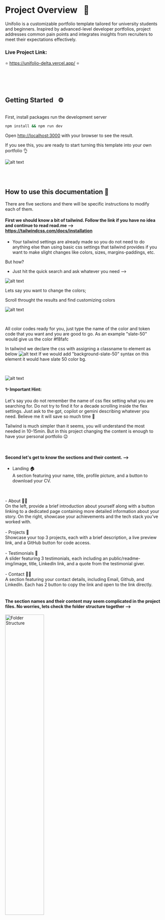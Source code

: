 # Project Overview &nbsp;  📜 
 Unifolio is a customizable portfolio template tailored for university students and beginners. Inspired by advanced-level developer portfolios, project addresses common pain points and integrates insights from recruiters to meet their expectations effectively.

 ### Live Project Link: 

⭐️   https://unifolio-delta.vercel.app/  ⭐️
##

<br>
<br>

## Getting Started &nbsp;  ⚙️

<br>
First, install packages run the development server 

```bash
npm install && npm run dev
```

Open [http://localhost:3000](http://localhost:3000) with your browser to see the result.

If you see this, you are ready to start turning this template into your own portfolio 👌

![alt text](public/readme-img/public/readme-img/sc-0.png)
##

<br>

## How to use this documentation 📄
There are five sections and there will be specific instructions to modify each of them. 

#### First we should know a bit of tailwind. Follow the link if you have no idea and continue to read read.me --> https://tailwindcss.com/docs/installation

 - Your tailwind settings are already made so you do not need to do anything else than using basic css settings that tailwind provides if you want to make slight changes like colors, sizes, margins-paddings, etc.

 But how?

 - Just hit the quick search and ask whatever you need -->

 ![alt text](public/readme-img/sc-5.png)

 Lets say you want to change the colors; 

 Scroll throught the results and find customizing colors

 ![alt text](public/readme-img/sc-6.png)

 <br>

All color codes ready for you, just type the name of the color and token code that you want and you are good to go. As an example "slate-50" would give us the color #f8fafc

In tailwind we declare the css with assigning a classname to element as below
![alt text](public/readme-img/image-13.png)
If we would add "background-slate-50" syntax on this element it would have slate 50 color bg.

<br>

![alt text](public/readme-img/sc-7.png)

#### ✨ Important Hint: 

Let's say you do not remember the name of css flex setting what you are searching for. Do not try to find it for a decade scrolling inside the flex settings. Just ask to the gpt, copilot or gemini describing whatever you need. Believe me it will save so much time 🌚

Tailwind is much simpler than it seems, you will understand the most needed in 10-15min. But in this project changing the content is enough to have your personal portfolio 😉

<br>

#### Second let's get to know the sections and their content. -->

- Landing 🏠 <br>
A section featuring your name, title, profile picture, and a button to download your CV.
<br> 
<br>
- About 🙎‍♂️ <br>
On the left, provide a brief introduction about yourself along with a button linking to a dedicated page containing more detailed information about your story. On the right, showcase your achievements and the tech stack you’ve worked with.
<br> 
<br>
- Projects 📁 <br>
Showcase your top 3 projects, each with a brief description, a live preview link, and a GitHub button for code access.
<br> 
<br>
- Testimonials 💬 <br>
A slider featuring 3 testimonials, each including an public/readme-img/image, title, LinkedIn link, and a quote from the testimonial giver.
<br>
<br>
- Contact 🤙🏻<br>
A section featuring your contact details, including Email, Github, and LinkedIn. Each has 2 button to copy the link and open to the link directly.
<br>
<br>

#### The section names and their content may seem complicated in the project files. No worries, lets check the folder structure together -->
<img src="public/readme-img/sc-1.png" alt="Folder Structure" width="50%">
<br>
<br>

Inside the app folder, you will find the global files. In other words, these files set up the foundational structure, styles, and layouts used across the entire application.
<br>
<br>
<img src="public/readme-img/sc-2.png" alt="Folder Structure" width="70%">
<br>

#### - global.css 
Here you can define theming(dark,light, etc.), add fonts, declare global rules and much more. If you will check it you will see many settings regarding our embla carousel that we are using for the testimonials section.

<br>

#### - layout.tsx
Normally handles the HTML structure and reusable UI components, not just styles. However in our case it renders just base global font definitions and html/body layout to keep it simple.

<br>

#### -page.tsx 
<img src="public/readme-img/sc-3.png" alt="Folder Structure" width="80%">
<br>

This one is our main page which renders everything. As you can see it includes everything that are rendered in the page from Navbar to Contact section in another container. It is the container that describes how whole sections will take position in the page. 

 #### ✨ Important Hint: 

If you just "ctrl + left mouse click (WINDOWS) " or " cmd + left mouse click (MAC)" you will see the code of that component. This is the easiest way to move between components.

<br>
<br>

## Section Specific Instructions &nbsp;  🌄

<br>

# Landing 🏠

Enter to components folder and find banner.tsx -->
<br>

![alt text](public/readme-img/image.png)

Top 2 lines indicate the css settings that are valid for all screen sizes. The other lines are very specific for different screen sizes.

![alt text](public/readme-img/image-1.png)

Hover your mouse to see css settings of the elements as below (if not working download the tailwind extension for vscode);

![alt text](public/readme-img/image-3.png)

![alt text](public/readme-img/image-4.png)

- To change your name and title find the element below:

![alt text](public/readme-img/image-5.png)

- To change your profile picture we will work together step by step:

If you have a cool png(a photo without background, in other words only you) profile pic just proceed to step 3 if not just follow the steps.

1- You need an img with a simple bg color as less color as simple it will ne to turn your jpeg, jpg, etc. formatted photo to png. You can simply get a selfie in front a wall.

2- Once your photo is ready, hit the link and access adobe free bg remover -->
https://www.adobe.com/express/feature/public/readme-img/image/remove-background

<br>

Upload your photo

![alt text](public/readme-img/image-6.png)

<br>

See this screen

![alt text](public/readme-img/image-8.png)

And hit download

Congrulations your png profile picture is ready 🎉

![alt text](public/readme-img/image-9.png)

<br>

3- Now place your img inside the file named public

![alt text](public/readme-img/image-10.png)

4- Copy the name of this file and delete it 

![alt text](public/readme-img/image-11.png)

Now change name of your own profile picture with name that you just copied. You should be seeing it on the http://localhost:3000/, well done 👏🏻

Now inspect the page and check how responsive the photo is. If not, play with the numbers below. 

From the public/readme-img/Image element under the breakpoint settings you can adjust the photo size also. If you want to use your photo name with other than profile-pic.png be sure that you adjust the src of img element accordingly. 

From the last line you can also declare very specific css settings directly for the photo.

![alt text](public/readme-img/image-12.png)

<br>

- Now lets add your CV to the button.

If you are not sure about your CV follow the link. Harvard format is one of the most preffered by recruiters as it is very simple to consider -->

https://careerservices.fas.harvard.edu/resources/bullet-point-resume-template/

If you want more authentic options, I recommend you to check the free CV templates of vecteezy -->

https://www.vecteezy.com/free-vector/cv?license-free=true

Once your CV is ready, add it to public folder and find the element below in banner.tsx :
![alt text](public/readme-img/image-14.png)

Adjust href according to your resume name 
![alt text](public/readme-img/image-15.png)

Congrulations your cv is ready to download, do not forget to check 😉

# 🎊 YOUR OWN LANDING IS READY 🎊

<br>

# About 🙎‍♂️

Enter to components folder and find about.tsx -->
<br>

When you first get in about.tsx may look crazy 🌚
<br>

![alt text](public/readme-img/image-16.png)

No worries these are just icons of the tech stack that we worked with during the first 2 years at OAMK. You can see them sliding constantly under the achievements box of about section. Let's start with adjusting them -->

To delete one you can simply delete the whole line
<br>

![alt text](public/readme-img/image-17.png)

The top import syntax should be also deleted, otherwise it will cause an error. To be more clear be sure that you delete this one too!

![alt text](public/readme-img/image-18.png)

To  add one first you need the icon itself it can be either embed code of icon from tools like <a href="https://ionic.io/ionicons">ionicons </a>, <a href="https://fonts.google.com/icons?selected=Material+Symbols+Outlined:home:FILL@0;wght@400;GRAD@0;opsz@24&icon.size=24&icon.color=%23e8eaed">material icons</a>, etc.
or it can be the svg or png icon itself. For the render time, quality and file size one of the best and simplest option is to have an svg of the icon that we need.

<br>

#### But how you will find that svg tech icons?

We are eligible to get github student pack which makes many thing free for us 🤑. It gives us free access to <a href="https://icons8.com/icons">icon8 </a> also. here you can find huge amount of visual assets from icons to animated illusrations, high quality photos and even 3D Models. The best thing is you can download them in many different formats if you have premium which github student pack will give us for free 😉.

First thing first, go to your github account and get the student pack. 

https://education.github.com/pack

Once it is set (usually takes some hours to be approved but can take 1-2 days). Do not worry you will have it finally 👌 

![alt text](public/readme-img/image-20.png)

When it's approved follow the link below and sign in.

https://icons8.com/github-students?utm_source=Github&utm_medium=hyperlink&utm_campaign=Github+Student+Pack


Congrats you have free access to thousands of free assets 👏🏻

Step by step, add an icon to tech stack that you have worked with -->

1- Lets say you want to add the icon of the c# 
Start by typing c# in the search bar

![alt text](public/readme-img/image-21.png)


You will se many different options, you can be more precise with your search using the styles on the left bar.

![alt text](public/readme-img/image-22.png)

I liked this one. This screen is to make your final styling adjustments before download.

![alt text](public/readme-img/image-23.png)

When you hit download you will see the format settings. The settings on the screenshot are optimal for our project. Apply them and hit download or just copy the svg code at the bottom. As it will be SVG it will be fully customisable, in other words you will have chance to adjust them as the way that you wish. 

![alt text](public/readme-img/image-32.png)

Your first icon is ready to embed 👍🏻

2- Firt we need svg code of your icon. We shared all the svg tech icons in the 

components -> icons -> svg-tech-icons

![alt text](public/readme-img/image-25.png)

It is not a necessity to keep your icon itself in the project yet we need this code to create reausable .tsx components. To be safe for this project we kept all of them in svg-tech-icons folder, but after copying the code svg code, most probably you will never need the icon itself.

![alt text](public/readme-img/image-33.png)

Once you copy the svg code of your icon(can be very long sometimes no worries)

Create a new file under icons with the name of "your icon name" + .tsx in my case it is c#.tsx.

![alt text](public/readme-img/image-27.png)

3- Now we will turn that svg code to a reusable component 

Our c# file should look something like this but it should return it's own svg syntax and of course the names should be proper

![alt text](public/readme-img/image-29.png) 

You can just copy the code of azure.tsx(nothing special, it's just the shortest 😅) Paste it in the empty c# file that we created before and adjust the names on the top and bottom of the page. And delete the svg code of Azure. Should look something like this-->

![alt text](public/readme-img/image-30.png)

Once you reach this paste svg code of c# 

![alt text](public/readme-img/image-34.png)

Well done, you created your reusable component 🎊

4- Now we will place it in the about.tsx file head there and add this to code chunk that you see all other icons 

![alt text](public/readme-img/image-36.png)

![alt text](public/readme-img/image-37.png)

If the file is properly set, yor code editor should suggest the name. Once you hit enter it will automatically import the component that we created using the syntax below:

![alt text](public/readme-img/image-38.png)

If you do not see it at the end of the imports it will cause an error, be sure it is imported! Look at the end.

![alt text](public/readme-img/image-39.png)

If it is there you should be seeing c# scrolling with the rest of the elements 🙂. We deleted c# icon from the project, to give you possibility of trying by yoursefl ✌🏻 If you see this -->

![alt text](public/readme-img/image-40.png)

Great you nailed it 🎉

The rest of the section is mostly to adjust text sizes we left opening for you for each paragraph in case you want to play with colors,sizes, etc. First two lines before the breakpoint settings are the general style settings. 

![alt text](public/readme-img/image-42.png)

![alt text](public/readme-img/image-41.png)

 #### ✨ Important Hint: 

The content that we provided is very generic. Adjust it based on the roles that you are applying, be very specific while explaining your story. 

About the acievements you do not need to show things only regarding coding, would be impressive if you add things indicating your communication, groupwork and international abilities.

<br>
<br>

Finally add your own link to the more of me button

![alt text](public/readme-img/image-43.png)


![alt text](public/readme-img/image-44.png)

![alt text](public/readme-img/image-45.png)

Change the href with your own link. It can be a social media account, a simple page cool photos, etc. explaining your professional story shortly. 

<a href="https://www.oliviatruong.design/about">Olivia's</a> about page is a great example for this. You can replace her pro experience with your volunteering, coding projects, and educational experiences


If you did so...

# 🎊 YOUR ABOUT SECTION IS READY 🎊

<br>
<br>

# Projects 📁

Enter to components folder and find projects.tsx -->
<br>

First you will encounter with the project details we described under projects function. Adjust them with your own descriptions and links. If not the mockups your projects would be already done by just doing this 🙂

![alt text](public/readme-img/image-46.png)

For the mockups there are several ways. 

First you can download some visuals from web and literally make your own mockups in photoshop watching tutorials(very time consuming 😴). 

Second you can use mock up generation tools like <a href="https://things.morflax.com/">Morflax</a>, <a href="https://www.canva.com/create/mockup-generator/">Canva</a>, or <a href="https://shots.so/">Shots</a>. My personal fav is <a href="https://shots.so/">Shots</a>. If you do soo add the img in the public folder 

![alt text](public/readme-img/image-47.png)

and do not forget to change the img sources. 

![alt text](public/readme-img/image-48.png)

You may need to fight with the settings like quality and sizes. It may cause high loading times if it will be too large file. My suggestion is to use a tool like <a href="https://squoosh.app/">Sqoosh</a> to convert your jpg, jpeg, png to webp and make the size smaller.

But even after that ensure the responsiveness of the img. Most probably you will see some problems. If so, you can adjust the size settings of the img elements. For this we kept the img in a holder div that you can adjust each img very precisely based on your needs. 

![alt text](public/readme-img/image-49.png)

#### ✨ Third and easiest ✨ 

In public --> img folder you will find these svg imgs which you can directly copy to figma for adjustment.

![alt text](public/readme-img/image-50.png)

![alt text](public/readme-img/image-52.png)

![alt text](public/readme-img/image-53.png)

Once you paste them in figma you will see something like this 

![alt text](public/readme-img/image-54.png)

Left CLick on the screen that you want to adjust and fill it with the screen img that you want to use.

![alt text](public/readme-img/image-55.png)

![alt text](public/readme-img/image-56.png)

Once you are done select the frame that holding all the screens and hit on export at the bottom corner. SVG is the best option for us to export

![alt text](public/readme-img/image-57.png)

If you export it with the same file names as they are in the project and add them in the public folder with deleting old ones. They will be ready in project without you making any extra quality or responsiveness setting 😉

Was easier than the previous sections isn't it? 😌

# 🎊 YOUR PROJECTS SECTION IS READY 🎊


<br>
<br>

# Testimonials 💬 

Enter to components folder and find testimonial.tsx -->
<br>

Seems much simpler than others at first glance 😅

![alt text](public/readme-img/image-58.png)

If you are ok with just replacing the content with your own, there is nothing to worry about. We can say that your testmionial slider is ready 🙂

Most probably you will not need to do anything for the rest of the content for adjusting this section.

Just in case you might have a need of modifying, the amazing "ctrl + left mouse click (WINDOWS) " or " cmd + left mouse click (MAC)" hint enters the scene.

Apply this hint on the green element below to reach slider settings 

![alt text](public/readme-img/image-60.png)

![alt text](public/readme-img/image-59.png)

This will take you to another world 😅

![alt text](public/readme-img/image-61.png)

Div on the top with breakpoint settings is the one that adjusting the main layout of the testimonials

![alt text](public/readme-img/image-62.png)

![alt text](public/readme-img/image-63.png)


This one is for the avatar settings 

![alt text](public/readme-img/image-64.png)

And for the content 

![alt text](public/readme-img/image-66.png)

Finally you can adjust the navigation dots

![alt text](public/readme-img/image-67.png)

Hope you did not need them, but anyway -->

# 🎊 YOUR TESTIMONIAL SECTION IS READY 🎊


<br>

# Contact 🤙🏻

Enter to components folder and find contact.tsx -->
<br>

This is the easiest section among all there is nearly nothing to act on except colors and changing the links. If you will want to change the icon you already learned how to add one 🙂


Below you can see the links, that you are going to change with your own

![alt text](public/readme-img/image-68.png)

We do not recommend to add more links if it will not create more impact with showcasing your professional skills. In case you want to add more just copy paste the line below and adjust with your own information.

![alt text](public/readme-img/image-69.png)

After that you will already have your link added yet you will have to adjust the base css settings of your link through below:

![alt text](public/readme-img/image-70.png)

About the buttons below:

This will directly head user to the link that you add

![alt text](public/readme-img/image-71.png)

This will copy the link to clipboard

![alt text](public/readme-img/image-72.png)

When we were making the research we noticed that these both could be a paint point for recruiters so we wanted have both options.

To adjust direct heading you can apply your changes here

![alt text](public/readme-img/image-73.png)

For the copy you can adjust this one;

![alt text](public/readme-img/image-74.png)

If everything is ready;

# 🎊 AMAZING, YOU ARE READY TO DEPLOY 🎊


<br>





<!-- ## Technologies

- [Next.js](https://nextjs.org)
- [React](https://reactjs.org)
- [TypeScript](https://www.typescriptlang.org)


## Deployment

The easiest way to deploy your Next.js app is to use the [Vercel Platform](https://vercel.com/new?utm_medium=default-template&filter=next.js&utm_source=create-next-app&utm_campaign=create-next-app-readme) from the creators of Next.js.

Check out [Next.js deployment documentation](https://nextjs.org/docs/app/building-your-application/deploying) for more details. -->
